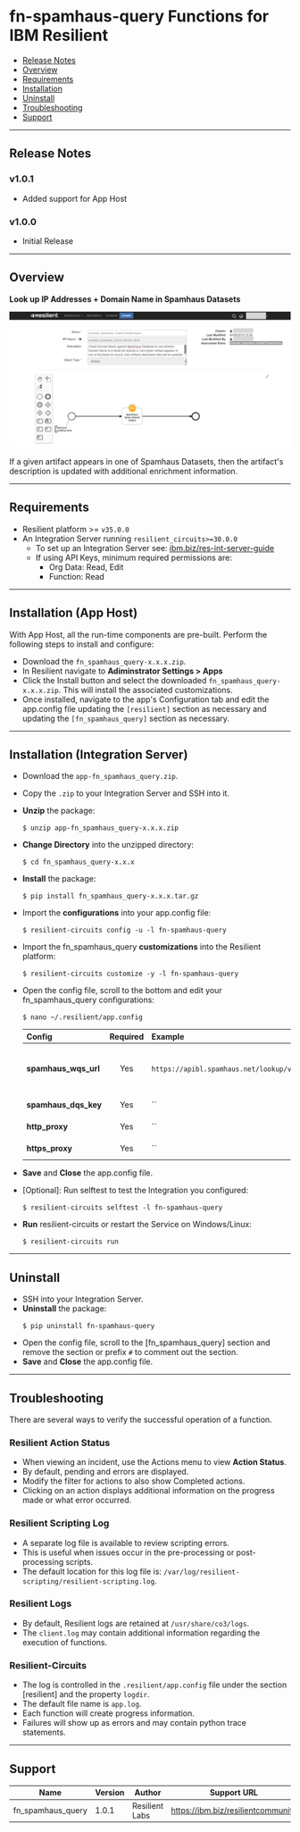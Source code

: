 <!--
  This Install README.md is generated by running:
  "resilient-sdk docgen -p fn_spamhaus_query --install-guide"

  It is best edited using a Text Editor with a Markdown Previewer. VS Code
  is a good example. Checkout https://guides.github.com/features/mastering-markdown/
  for tips on writing with Markdown

  If you make manual edits and run docgen again, a .bak file will be created

  Store any screenshots in the "doc/screenshots" directory and reference them like:
  ![screenshot: screenshot_1](./doc/screenshots/screenshot_1.png)
-->

# fn-spamhaus-query Functions for IBM Resilient

- [Release Notes](#release-notes)
- [Overview](#overview)
- [Requirements](#requirements)
- [Installation](#installation)
- [Uninstall](#uninstall)
- [Troubleshooting](#troubleshooting)
- [Support](#support)

---

## Release Notes
<!--
  Specify all changes in this release. Do not remove the release 
  notes of a previous release
-->
### v1.0.1
* Added support for App Host

### v1.0.0
* Initial Release

---

## Overview
<!--
  Provide a high-level description of the function itself and its remote software or application.
  The text below is parsed from the "description" and "long_description" attributes in the setup.py file
-->
**Look up IP Addresses + Domain Name in Spamhaus Datasets**

 ![screenshot: main](./doc/screenshots/main.png)

If a given artifact appears in one of Spamhaus Datasets, then the artifact's description is updated with additional enrichment information.

---

## Requirements
<!--
  List any Requirements 
-->
* Resilient platform >= `v35.0.0`
* An Integration Server running `resilient_circuits>=30.0.0`
  * To set up an Integration Server see: [ibm.biz/res-int-server-guide](https://ibm.biz/res-int-server-guide)
  * If using API Keys, minimum required permissions are:
      * Org Data: Read, Edit
      * Function: Read
---

## Installation (App Host)
With App Host, all the run-time components are pre-built. Perform the following steps to install and configure:
* Download the `fn_spamhaus_query-x.x.x.zip`.
* In Resilient navigate to **Adiminstrator Settings > Apps**
* Click the Install button and select the downloaded `fn_spamhaus_query-x.x.x.zip`. This will install the associated customizations.
* Once installed, navigate to the app's Configuration tab and edit the app.config file updating the `[resilient]` section as necessary and updating the `[fn_spamhaus_query]` section as necessary.
---

## Installation (Integration Server)
* Download the `app-fn_spamhaus_query.zip`.
* Copy the `.zip` to your Integration Server and SSH into it.
* **Unzip** the package:
  ```
  $ unzip app-fn_spamhaus_query-x.x.x.zip
  ```
* **Change Directory** into the unzipped directory:
  ```
  $ cd fn_spamhaus_query-x.x.x
  ```
* **Install** the package:
  ```
  $ pip install fn_spamhaus_query-x.x.x.tar.gz
  ```
* Import the **configurations** into your app.config file:
  ```
  $ resilient-circuits config -u -l fn-spamhaus-query
  ```
* Import the fn_spamhaus_query **customizations** into the Resilient platform:
  ```
  $ resilient-circuits customize -y -l fn-spamhaus-query
  ```
* Open the config file, scroll to the bottom and edit your fn_spamhaus_query configurations:
  ```
  $ nano ~/.resilient/app.config
  ```
  | Config | Required | Example | Description |
  | ------ | :------: | ------- | ----------- |
  | **spamhaus_wqs_url** | Yes | `https://apibl.spamhaus.net/lookup/v1/` | The endpoint for Spamhaus API |
  | **spamhaus_dqs_key** | Yes | `` | The API Key |
  | **http_proxy** | Yes | `` | A HTTP proxy |
  | **https_proxy** | Yes | `` | A HTTPS Proxy |

* **Save** and **Close** the app.config file.
* [Optional]: Run selftest to test the Integration you configured:
  ```
  $ resilient-circuits selftest -l fn-spamhaus-query
  ```
* **Run** resilient-circuits or restart the Service on Windows/Linux:
  ```
  $ resilient-circuits run
  ```


---

## Uninstall
* SSH into your Integration Server.
* **Uninstall** the package:
  ```
  $ pip uninstall fn-spamhaus-query
  ```
* Open the config file, scroll to the [fn_spamhaus_query] section and remove the section or prefix `#` to comment out the section.
* **Save** and **Close** the app.config file.

---

## Troubleshooting
There are several ways to verify the successful operation of a function.

### Resilient Action Status
* When viewing an incident, use the Actions menu to view **Action Status**.
* By default, pending and errors are displayed.
* Modify the filter for actions to also show Completed actions.
* Clicking on an action displays additional information on the progress made or what error occurred.

### Resilient Scripting Log
* A separate log file is available to review scripting errors.
* This is useful when issues occur in the pre-processing or post-processing scripts.
* The default location for this log file is: `/var/log/resilient-scripting/resilient-scripting.log`.

### Resilient Logs
* By default, Resilient logs are retained at `/usr/share/co3/logs`.
* The `client.log` may contain additional information regarding the execution of functions.

### Resilient-Circuits
* The log is controlled in the `.resilient/app.config` file under the section [resilient] and the property `logdir`.
* The default file name is `app.log`.
* Each function will create progress information.
* Failures will show up as errors and may contain python trace statements.

---

<!--
  If necessary, use this section to describe how to configure your security application to work with the integration.
  Delete this section if the user does not need to perform any configuration procedures on your product.

## Configure <Product_Name>

* Step One
* Step Two
* Step Three

---
-->

## Support
| Name | Version | Author | Support URL |
| ---- | ------- | ------ | ----------- |
| fn_spamhaus_query | 1.0.1 | Resilient Labs | https://ibm.biz/resilientcommunity |

